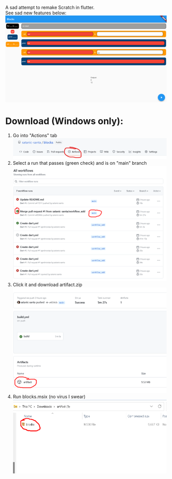 A sad attempt to remake Scratch in flutter.<br>
See sad new features below:
![](images/features.png)
# Download (Windows only):
1. Go into "Actions" tab
![](images/step1.png)
2. Select a run that passes (green check) and is on "main" branch
![](images/step2.png)
3. Click it and download artifact.zip
![](images/step3.png)
1. Run blocks.msix (no virus I swear)
![](images/step4.png)
